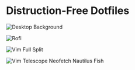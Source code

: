 # Distruction-Free Dotfiles

![Desktop Background](https://i.imgur.com/6Tqy5tQ.png)

![Rofi](https://i.imgur.com/ZCjQPoK.png)

![Vim Full Split](https://i.imgur.com/0YSLWm2.png)

![Vim Telescope Neofetch Nautilus Fish](https://i.imgur.com/q3GAAai.png)
